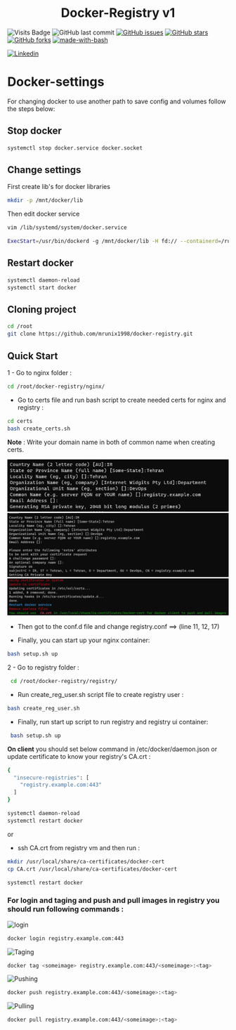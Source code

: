 <div align="center">
    <h1 align="center">Docker-Registry v1</h1>
</div>


![Visits Badge](https://badges.pufler.dev/visits/mrunix1998/docker-registry)
![GitHub last commit](https://img.shields.io/github/last-commit/mrunix1998/docker-registry)
[![GitHub issues](https://img.shields.io/github/issues/mrunix1998/docker-registry)](https://github.com/mrunix1998/docker-registry/issues)
[![GitHub stars](https://img.shields.io/github/stars/mrunix1998/docker-registry)](https://github.com/mrunix1998/docker-registry/stargazers)
[![GitHub forks](https://img.shields.io/github/forks/mrunix1998/docker-registry)](https://github.com/mrunix1998/docker-registry/network)
[![made-with-bash](https://img.shields.io/badge/Made%20with-Bash-1f425f.svg)](https://www.gnu.org/software/bash/)


<a href="https://www.linkedin.com/in/mrunix1998/" style="text-align:center">
  <img
    alt="Linkedin"
    src="https://img.shields.io/badge/linkedin-0077B5?logo=linkedin&logoColor=white&style=for-the-badge"
  />
</a>

# Docker-settings
For changing docker to use another path to save config and volumes follow the steps below:

## Stop docker

```bash
systemctl stop docker.service docker.socket
```

## Change settings

First create lib's for docker libraries

```bash
mkdir -p /mnt/docker/lib
```
Then edit docker service 

```bash
vim /lib/systemd/system/docker.service
```

```bash
ExecStart=/usr/bin/dockerd -g /mnt/docker/lib -H fd:// --containerd=/run/containerd/containerd.sock
```

## Restart docker

```bash
systemctl daemon-reload
systemctl start docker
```

## Cloning project

```bash
cd /root
git clone https://github.com/mrunix1998/docker-registry.git
```

## Quick Start

1 - Go to nginx folder :

```bash
cd /root/docker-registry/nginx/
```

- Go to certs file and run bash script to create needed certs for nginx and registry :

```bash
cd certs
bash create_certs.sh
```

**Note** : Write your domain name in both of common name when creating certs.

![](./images/1.png)
![](./images/2.png)
![](./images/3.png)


- Then got to the conf.d file and change registry.conf ==> (line 11, 12, 17)

- Finally, you can start up your nginx container:

```bash
bash setup.sh up
```

2 - Go to registry folder :

```bash
 cd /root/docker-registry/registry/
```

- Run create_reg_user.sh script file to create registry user :

```bash
bash create_reg_user.sh
```

- Finally, run start up script to run registry and registry ui container:

```bash
 bash setup.sh up
```

**On client** you should set below command in /etc/docker/daemon.json or update certificate to know your registry's CA.crt :

 
```bash
{
  "insecure-registries": [
    "registry.example.com:443"
  ]
}
```

```bash
systemctl daemon-reload
systemctl restart docker
```

or 

- ssh CA.crt from registry vm and then run :

```bash
mkdir /usr/local/share/ca-certificates/docker-cert
cp CA.crt /usr/local/share/ca-certificates/docker-cert
```

```bash
systemctl restart docker
```


### For **login** and **taging** and **push** and **pull** images in registry you should run following commands :


![login](https://github.githubassets.com/images/icons/emoji/unicode/1f510.png)
```bash
docker login registry.example.com:443
```

![Taging](https://github.githubassets.com/images/icons/emoji/unicode/1f4cc.png)
```bash
docker tag <someimage> registry.example.com:443/<someimage>:<tag>
```

![Pushing](https://github.githubassets.com/images/icons/emoji/unicode/1f4e5.png)
```bash
docker push registry.example.com:443/<someimage>:<tag>
```

![Pulling](https://github.githubassets.com/images/icons/emoji/unicode/1f4e4.png)
```bash
docker pull registry.example.com:443/<someimage>:<tag>
```